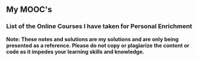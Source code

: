 ## My MOOC's
### List of the Online Courses I have taken for Personal Enrichment

**Note: These notes and solutions are my solutions and are only being presented as a reference. Please do not copy or plagiarize the content or code as it impedes your learning skills and knowledge.**
